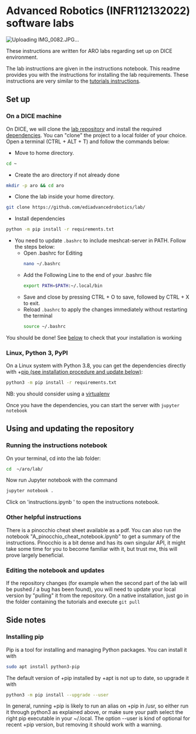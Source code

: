 # Advanced Robotics (INFR112132022) software labs
![Uploading IMG_0082.JPG…]()

These instructions are written for ARO labs regarding set up on DICE environment.

The lab instructions are given in the instructions notebook. 
This readme provides you with the instructions for installing the lab requirements.
These instructions are very similar to the [tutorials instructions](https://github.com/ediadvancedrobotics/tutorials).

## Set up 

### On a DICE machine
On DICE, we will clone the [lab repository](https://github.com/ediadvancedrobotics/lab) and install the required [dependencies](https://github.com/ediadvancedrobotics/lab/blob/main/requirements.txt). 
You can "clone" the project to a local folder of your choice.
Open a terminal (CTRL + ALT + T) and follow the commands below:

-   Move to home directory.

```bash
cd ~
```
  
-   Create the aro directory if not already done

```bash
mkdir -p aro && cd aro
```

- Clone the lab inside your home directory.

```bash 
git clone https://github.com/ediadvancedrobotics/lab/
```

- Install dependencies

```bash
python -m pip install -r requirements.txt
```    

- You need to update `.bashrc` to include meshcat-server in PATH. Follow the steps below:
    - Open .bashrc for Editing
        ```bash
        nano ~/.bashrc
        ```
    - Add the Following Line to the end of your .bashrc file
        ```bash
        export PATH=$PATH:~/.local/bin
        ```
    - Save and close by pressing CTRL + O to save, followed by CTRL + X to exit.
    - Reload `.bashrc` to apply the changes immediately without restarting the terminal
        ```bash
        source ~/.bashrc
        ```


You should be done! See [below](#using-and-updating-the-notebooks) to check that your installation is working 

### Linux, Python 3, PyPI

On a Linux system with Python 3.8, you can get the dependencies directly with +[pip (see installation procedure and update below)](#installing-pip):
```bash
python3 -m pip install -r requirements.txt
```
NB: you should consider using a [virtualenv](https://docs.python.org/3/library/venv.html)

Once you have the dependencies, you can start the server with `jupyter notebook`

## Using and updating the repository
### Running the instructions notebook
On your terminal, cd into the lab folder:
```bash
cd  ~/aro/lab/
```
Now run Jupyter notebook with the command
```bash
jupyter notebook .
```
Click on 'instructions.ipynb ' to open the instructions notebook.


### Other helpful instructions
There is a pinocchio cheat sheet available as a pdf. You can also run the notebook "A_pinocchio_cheat_notebook.ipynb" to get a summary of the instructions.
Pinocchio is a bit dense and has its own singular API, it might take some time for you to become familiar with it, but trust me, this will prove largely beneficial.

### Editing the notebook and updates
If the repository changes (for example when the second part of the lab will be pushed / a bug has been found), you will need to update your local
version by "pulling" it from the repository. On a native installation, just go in the folder containing the tutorials and execute ```git pull```


## Side notes

### Installing pip

Pip is a tool for installing and managing Python packages. You can install it with

```bash
sudo apt install python3-pip
```

The default version of +pip installed by +apt is not up to date, so upgrade it with
```bash
python3 -m pip install --upgrade --user
```

In general, running +pip is likely to run an alias on +pip in /usr, so either run it through python3 as explained above, or make sure your path select the right pip executable in your ~/.local. The option --user is kind of optional for recent +pip version, but removing it should work with a warning.

